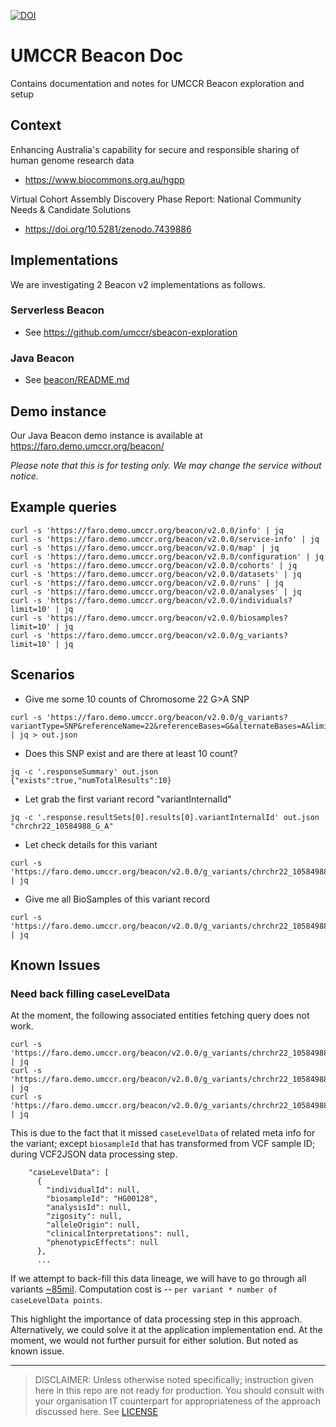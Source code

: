[![DOI](https://zenodo.org/badge/574717809.svg)](https://zenodo.org/badge/latestdoi/574717809)


# UMCCR Beacon Doc

Contains documentation and notes for UMCCR Beacon exploration and setup

## Context

Enhancing Australia's capability for secure and responsible sharing of human genome research data 

- https://www.biocommons.org.au/hgpp

Virtual Cohort Assembly Discovery Phase Report: National Community Needs & Candidate Solutions

- https://doi.org/10.5281/zenodo.7439886


## Implementations

We are investigating 2 Beacon v2 implementations as follows.

### Serverless Beacon

- See https://github.com/umccr/sbeacon-exploration

### Java Beacon

- See [beacon/README.md](beacon)

## Demo instance

Our Java Beacon demo instance is available at https://faro.demo.umccr.org/beacon/

_Please note that this is for testing only. We may change the service without notice._

## Example queries

```
curl -s 'https://faro.demo.umccr.org/beacon/v2.0.0/info' | jq
curl -s 'https://faro.demo.umccr.org/beacon/v2.0.0/service-info' | jq
curl -s 'https://faro.demo.umccr.org/beacon/v2.0.0/map' | jq
curl -s 'https://faro.demo.umccr.org/beacon/v2.0.0/configuration' | jq
curl -s 'https://faro.demo.umccr.org/beacon/v2.0.0/cohorts' | jq
curl -s 'https://faro.demo.umccr.org/beacon/v2.0.0/datasets' | jq
curl -s 'https://faro.demo.umccr.org/beacon/v2.0.0/runs' | jq
curl -s 'https://faro.demo.umccr.org/beacon/v2.0.0/analyses' | jq
curl -s 'https://faro.demo.umccr.org/beacon/v2.0.0/individuals?limit=10' | jq
curl -s 'https://faro.demo.umccr.org/beacon/v2.0.0/biosamples?limit=10' | jq
curl -s 'https://faro.demo.umccr.org/beacon/v2.0.0/g_variants?limit=10' | jq
```

## Scenarios

- Give me some 10 counts of Chromosome 22 G>A SNP
```
curl -s 'https://faro.demo.umccr.org/beacon/v2.0.0/g_variants?variantType=SNP&referenceName=22&referenceBases=G&alternateBases=A&limit=10' | jq > out.json
```

- Does this SNP exist and are there at least 10 count?

```
jq -c '.responseSummary' out.json
{"exists":true,"numTotalResults":10}
```

- Let grab the first variant record "variantInternalId"

```
jq -c '.response.resultSets[0].results[0].variantInternalId' out.json
"chrchr22_10584988_G_A"
```

- Let check details for this variant

```
curl -s 'https://faro.demo.umccr.org/beacon/v2.0.0/g_variants/chrchr22_10584988_G_A' | jq
```

- Give me all BioSamples of this variant record

```
curl -s 'https://faro.demo.umccr.org/beacon/v2.0.0/g_variants/chrchr22_10584988_G_A/biosamples' | jq
```

## Known Issues

### Need back filling caseLevelData

At the moment, the following associated entities fetching query does not work.

```
curl -s 'https://faro.demo.umccr.org/beacon/v2.0.0/g_variants/chrchr22_10584988_G_A/individuals' | jq
curl -s 'https://faro.demo.umccr.org/beacon/v2.0.0/g_variants/chrchr22_10584988_G_A/analyses' | jq
curl -s 'https://faro.demo.umccr.org/beacon/v2.0.0/g_variants/chrchr22_10584988_G_A/runs' | jq
```

This is due to the fact that it missed `caseLevelData` of related meta info for the variant; except `biosampleId` that has transformed from VCF sample ID; during VCF2JSON data processing step.

```
    "caseLevelData": [
      {
        "individualId": null,
        "biosampleId": "HG00128",
        "analysisId": null,
        "zigosity": null,
        "alleleOrigin": null,
        "clinicalInterpretations": null,
        "phenotypicEffects": null
      },
      ...
```

If we attempt to back-fill this data lineage, we will have to go through all variants [~85mil](beacon/scratch/umccr_cineca_uk1). Computation cost is -- `per variant * number of caseLevelData points`.

This highlight the importance of data processing step in this approach. Alternatively, we could solve it at the application implementation end. At the moment, we would not further pursuit for either solution. But noted as known issue. 

---


> DISCLAIMER: Unless otherwise noted specifically; instruction given here in this repo are not ready for production. You should consult with your organisation IT counterpart for appropriateness of the approach discussed here. See [LICENSE](LICENSE) 
